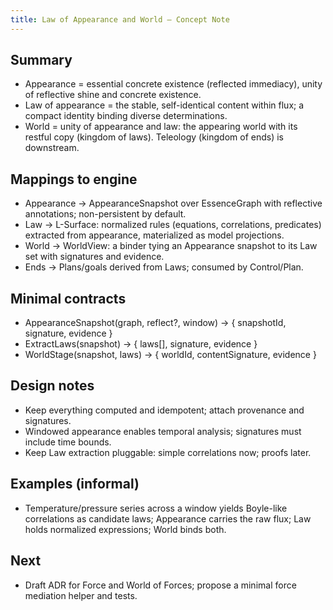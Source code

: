 ```yaml
---
title: Law of Appearance and World — Concept Note
---
```


Summary
-------

- Appearance = essential concrete existence (reflected immediacy), unity of reflective shine and concrete existence.
- Law of appearance = the stable, self-identical content within flux; a compact identity binding diverse determinations.
- World = unity of appearance and law: the appearing world with its restful copy (kingdom of laws). Teleology (kingdom of ends) is downstream.

Mappings to engine
------------------

- Appearance → AppearanceSnapshot over EssenceGraph with reflective annotations; non-persistent by default.
- Law → L-Surface: normalized rules (equations, correlations, predicates) extracted from appearance, materialized as model projections.
- World → WorldView: a binder tying an Appearance snapshot to its Law set with signatures and evidence.
- Ends → Plans/goals derived from Laws; consumed by Control/Plan.

Minimal contracts
-----------------

- AppearanceSnapshot(graph, reflect?, window) → { snapshotId, signature, evidence }
- ExtractLaws(snapshot) → { laws[], signature, evidence }
- WorldStage(snapshot, laws) → { worldId, contentSignature, evidence }

Design notes
------------

- Keep everything computed and idempotent; attach provenance and signatures.
- Windowed appearance enables temporal analysis; signatures must include time bounds.
- Keep Law extraction pluggable: simple correlations now; proofs later.

Examples (informal)
-------------------

- Temperature/pressure series across a window yields Boyle-like correlations as candidate laws; Appearance carries the raw flux; Law holds normalized expressions; World binds both.

Next
----

- Draft ADR for Force and World of Forces; propose a minimal force mediation helper and tests.
